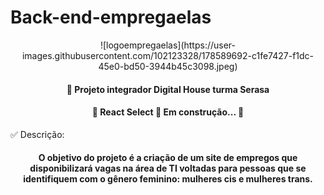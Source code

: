 # Back-end-empregaelas

<div align="center"> 
![logoempregaelas](https://user-images.githubusercontent.com/102123328/178589692-c1fe7427-f1dc-45e0-bd50-3944b45c3098.jpeg)

</div>

<h4 align="center"> 
🚀 Projeto integrador Digital House turma Serasa
</h4>

<h4 align="center"> 
	🚧  React Select 🚀 Em construção...  🚧
</h4>



✅ Descrição: <h4 align="center"> O objetivo do projeto é a criação de um site de empregos que disponibilizará vagas na área de TI voltadas para pessoas que se identifiquem com o gênero feminino: mulheres cis e mulheres trans. </h4>




